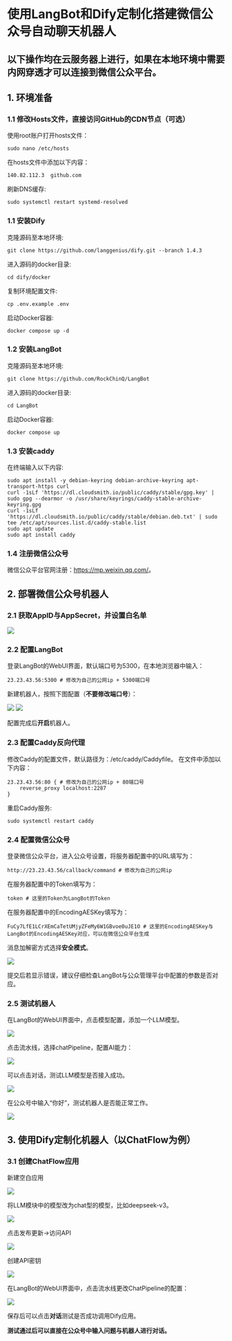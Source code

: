 # 使用LangBot和Dify定制化搭建微信公众号自动聊天机器人

## 以下操作均在云服务器上进行，如果在本地环境中需要内网穿透才可以连接到微信公众平台。

## 1. 环境准备
### 1.1 修改Hosts文件，直接访问GitHub的CDN节点（可选）
使用root账户打开hosts文件：
```Shell
sudo nano /etc/hosts
```
在hosts文件中添加以下内容：
```
140.82.112.3  github.com
```
刷新DNS缓存:
```Shell
sudo systemctl restart systemd-resolved
```
### 1.1 安装Dify
克隆源码至本地环境:
```Shell
git clone https://github.com/langgenius/dify.git --branch 1.4.3
```
进入源码的docker目录:
```Shell
cd dify/docker
```
复制环境配置文件:
```Shell
cp .env.example .env
```
启动Docker容器:
```Shell
docker compose up -d
```
### 1.2 安装LangBot
克隆源码至本地环境:
```Shell
git clone https://github.com/RockChinQ/LangBot
```
进入源码的docker目录:
```Shell
cd LangBot
```
启动Docker容器:
```Shell
docker compose up
```
### 1.3 安装caddy
在终端输入以下内容:
```Shell
sudo apt install -y debian-keyring debian-archive-keyring apt-transport-https curl
curl -1sLf 'https://dl.cloudsmith.io/public/caddy/stable/gpg.key' | sudo gpg --dearmor -o /usr/share/keyrings/caddy-stable-archive-keyring.gpg
curl -1sLf 'https://dl.cloudsmith.io/public/caddy/stable/debian.deb.txt' | sudo tee /etc/apt/sources.list.d/caddy-stable.list
sudo apt update
sudo apt install caddy
```
### 1.4 注册微信公众号
微信公众平台官网注册：<https://mp.weixin.qq.com/>。
## 2. 部署微信公众号机器人
### 2.1 获取AppID与AppSecret，并设置白名单

![](/Practice/ChatBot/1.png)

### 2.2 配置LangBot
登录LangBot的WebUI界面，默认端口号为5300，在本地浏览器中输入：
```
23.23.43.56:5300 # 修改为自己的公网ip + 5300端口号
```
新建机器人，按照下图配置（**不要修改端口号**）：

![](/Practice/ChatBot/2.png)
![](/Practice/ChatBot/3.png)

配置完成后**开启**机器人。

### 2.3 配置Caddy反向代理
修改Caddy的配置文件，默认路径为：/etc/caddy/Caddyfile。
在文件中添加以下内容：
```Shell
23.23.43.56:80 { # 修改为自己的公网ip + 80端口号
    reverse_proxy localhost:2287 
}
```
重启Caddy服务:
```Shell
sudo systemctl restart caddy
```
### 2.4 配置微信公众号
登录微信公众平台，进入公众号设置，将服务器配置中的URL填写为：
```
http://23.23.43.56/callback/command # 修改为自己的公网ip
```
在服务器配置中的Token填写为：
```
token # 这里的Token为LangBot的Token
```
在服务器配置中的EncodingAESKey填写为：
```
FuCy7LfE1LCrXEmCaTetUMjyZFeMy6W1GBvoe0uJE1O # 这里的EncodingAESKey与LangBot的EncodingAESKey对应，可以在微信公众平台生成
```
消息加解密方式选择**安全模式**。

![](/Practice/ChatBot/4.png)

提交后若显示错误，建议仔细检查LangBot与公众管理平台中配置的参数是否对应。

### 2.5 测试机器人
在LangBot的WebUI界面中，点击模型配置，添加一个LLM模型。

![](/Practice/ChatBot/5.png)

点击流水线，选择chatPipeline，配置AI能力：

![](/Practice/ChatBot/6.png)

可以点击对话，测试LLM模型是否接入成功。

![](/Practice/ChatBot/7.png)

在公众号中输入“你好”，测试机器人是否能正常工作。

![](/Practice/ChatBot/8.jpg)

## 3. 使用Dify定制化机器人（以ChatFlow为例）
### 3.1 创建ChatFlow应用
新建空白应用

![](/Practice/ChatBot/9.png)

将LLM模块中的模型改为chat型的模型，比如deepseek-v3。

![](/Practice/ChatBot/10.png)

点击发布更新->访问API

![](/Practice/ChatBot/11.png)

创建API密钥

![](/Practice/ChatBot/12.png)

在LangBot的WebUI界面中，点击流水线更改ChatPipeline的配置：

![](/Practice/ChatBot/13.png)

保存后可以点击**对话**测试是否成功调用Dify应用。

**测试通过后可以直接在公众号中输入问题与机器人进行对话。**
